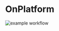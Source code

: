 # OnPlatform

![example workflow](https://github.com/lakshitha-attanayaka/OnPlatform/actions/workflows/development_onplatformidserverdev/badge.svg)
